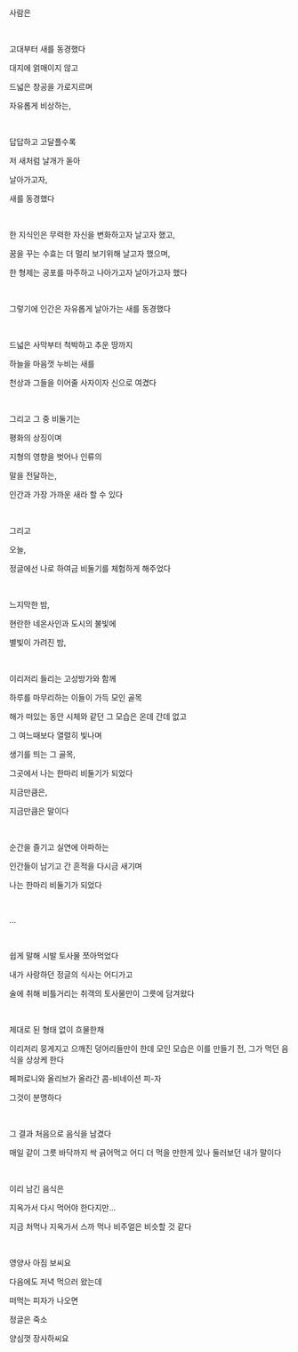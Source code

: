 <br><br><br>

사람은

<br>

고대부터 새를 동경했다

대지에 얽매이지 않고

드넓은 창공을 가로지르며

자유롭게 비상하는,

<br>

답답하고 고달플수록

저 새처럼 날개가 돋아

날아가고자,

새를 동경했다

<br>

한 지식인은 무력한 자신을 변화하고자 날고자 했고,

꿈을 꾸는 수효는 더 멀리 보기위해 날고자 했으며,

한 형제는 공포를 마주하고 나아가고자 날아가고자 했다

<br>

그렇기에 인간은 자유롭게 날아가는 새를 동경했다

<br>

드넓은 사막부터 척박하고 추운 땅까지

하늘을 마음껏 누비는 새를

천상과 그들을 이어줄 사자이자 신으로 여겼다

<br>

그리고 그 중 비둘기는

평화의 상징이며

지형의 영향을 벗어나 인류의

말을 전달하는,

인간과 가장 가까운 새라 할 수 있다

<br>

그리고

오늘,

정글에선 나로 하여금 비둘기를 체험하게 해주었다

<br>

느지막한 밤,

현란한 네온사인과 도시의 불빛에

별빛이 가려진 밤,

<br>

이리저리 들리는 고성방가와 함께

하루를 마무리하는 이들이 가득 모인 골목

해가 떠있는 동안 시체와 같던 그 모습은 온데 간데 없고

그 여느때보다 열렬히 빛나며

생기를 띄는 그 골목, 

그곳에서 나는 한마리 비둘기가 되었다

지금만큼은,

지금만큼은 말이다

<br>

순간을 즐기고 실연에 아파하는

인간들이 남기고 간 흔적을 다시금 새기며

나는 한마리 비둘기가 되었다

<br>

...

<br>

쉽게 말해 시발 토사물 쪼아먹었다

내가 사랑하던 정글의 식사는 어디가고

술에 취해 비틀거리는 취객의 토사물만이 그릇에 담겨왔다

<br>

제대로 된 형태 없이 흐물한채

이리저리 뭉게지고 으깨진 덩어리들만이 한데 모인 모습은 이를 만들기 전, 그가 먹던 음식을 상상케 한다

페퍼로니와 올리브가 올라간 콤-비네이션 피-자

그것이 분명하다

<br>

그 결과 처음으로 음식을 남겼다

매일 같이 그릇 바닥까지 싹 긁어먹고 어디 더 먹을 만한게 있나 둘러보던 내가 말이다

<br>

이리 남긴 음식은

지옥가서 다시 먹어야 한다지만...

지금 처먹나 지옥가서 스까 먹나 비주얼은 비슷할 것 같다

<br>

영양사 아짐 보씨요

다음에도 저녁 먹으러 왔는데

떠먹는 피자가 나오면

정글은 죽소

양심껏 장사하씨요